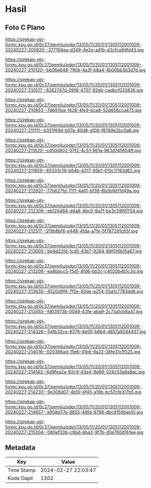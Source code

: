 # Hasil

## Foto C Plano

https://sirekap-obj-formc.kpu.go.id/0c37/pemilu/pdpr/13/05/11/20/01/1305112001009-20240227-205820--377164ea-d349-4e2e-a41b-d3cfca9dfd43.jpg

https://sirekap-obj-formc.kpu.go.id/0c37/pemilu/pdpr/13/05/11/20/01/1305112001009-20240227-210120--bb06e648-790e-4a3f-b8a4-4b00bb3b3d7d.jpg

https://sirekap-obj-formc.kpu.go.id/0c37/pemilu/pdpr/13/05/11/20/01/1305112001009-20240227-210517--8262747d-09f8-4707-82eb-cadbcf025836.jpg

https://sirekap-obj-formc.kpu.go.id/0c37/pemilu/pdpr/13/05/11/20/01/1305112001009-20240227-210853--7d681fae-f428-4fe9-bca8-52d656cca475.jpg

https://sirekap-obj-formc.kpu.go.id/0c37/pemilu/pdpr/13/05/11/20/01/1305112001009-20240227-211111--b351f69d-b07a-40d8-a108-f8789e2bc0a6.jpg

https://sirekap-obj-formc.kpu.go.id/0c37/pemilu/pdpr/13/05/11/20/01/1305112001009-20240227-211620--cd50d802-07f2-4c51-961a-963d745654ff.jpg

https://sirekap-obj-formc.kpu.go.id/0c37/pemilu/pdpr/13/05/11/20/01/1305112001009-20240227-211859--65333c18-b64b-4317-85b1-010c11193d62.jpg

https://sirekap-obj-formc.kpu.go.id/0c37/pemilu/pdpr/13/05/11/20/01/1305112001009-20240227-212607--77b627fd-7111-4a61-bf36-8b0b9d11d49a.jpg

https://sirekap-obj-formc.kpu.go.id/0c37/pemilu/pdpr/13/05/11/20/01/1305112001009-20240227-212309--eb124484-d4a8-4bc0-8a7f-be3c59f97f54.jpg

https://sirekap-obj-formc.kpu.go.id/0c37/pemilu/pdpr/13/05/11/20/01/1305112001009-20240227-212517--2f9b8bf8-e448-4fda-a7fe-5f787291c65f.jpg

https://sirekap-obj-formc.kpu.go.id/0c37/pemilu/pdpr/13/05/11/20/01/1305112001009-20240227-213005--be4d22fd-1cd5-43b7-9284-88f0f6b15a67.jpg

https://sirekap-obj-formc.kpu.go.id/0c37/pemilu/pdpr/13/05/11/20/01/1305112001009-20240227-213208--ea8bbcc5-f5d1-4fd6-bb2c-c4020b4b1c3d.jpg

https://sirekap-obj-formc.kpu.go.id/0c37/pemilu/pdpr/13/05/11/20/01/1305112001009-20240227-213635--4520d9f4-7f5e-40de-a254-55a1c7783dd6.jpg

https://sirekap-obj-formc.kpu.go.id/0c37/pemilu/pdpr/13/05/11/20/01/1305112001009-20240227-213455--fd03973b-0049-43fe-aba9-2c73a1cb8a47.jpg

https://sirekap-obj-formc.kpu.go.id/0c37/pemilu/pdpr/13/05/11/20/01/1305112001009-20240227-214326--54fb32ce-8376-4e00-b6b4-d657a8244437.jpg

https://sirekap-obj-formc.kpu.go.id/0c37/pemilu/pdpr/13/05/11/20/01/1305112001009-20240227-214016--020386ad-15e6-41b6-9a22-38fe31c1f525.jpg

https://sirekap-obj-formc.kpu.go.id/0c37/pemilu/pdpr/13/05/11/20/01/1305112001009-20240227-214143--6d9fea2a-92c9-43e4-8d69-024c53a9a8ac.jpg

https://sirekap-obj-formc.kpu.go.id/0c37/pemilu/pdpr/13/05/11/20/01/1305112001009-20240227-214230--9e306d07-4b10-4f45-a19b-bc57cfe317b5.jpg

https://sirekap-obj-formc.kpu.go.id/0c37/pemilu/pdpr/13/05/11/20/01/1305112001009-20240227-214657--a958d77e-9655-48fd-9799-dbc9159bee10.jpg

https://sirekap-obj-formc.kpu.go.id/0c37/pemilu/pdpr/13/05/11/20/01/1305112001009-20240227-215304--080ef33b-c9bd-4ba3-9f7b-d0e760d161ee.jpg


## Metadata

| Key        | Value               |
| ---------- | ------------------- |
| Time Stamp | 2024-02-27 22:03:47 |
| Kode Dapil | 1302                |



